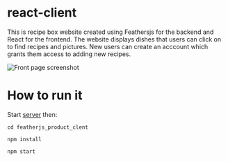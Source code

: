 # react-client

This is recipe box website created using Feathersjs for the backend and React for the frontend. The website displays dishes that users can click on to find recipes and pictures. New users can create an acccount which grants them access to adding new recipes.

![Front page screenshot](http://i.imgur.com/4G6gOAL.png)

# How to run it

Start [server](https://github.com/benawad/feathersj-product-backend) then:



`cd featherjs_product_clent`

`npm install`

`npm start`

